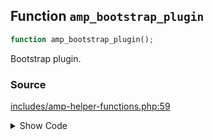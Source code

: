 ## Function `amp_bootstrap_plugin`

```php
function amp_bootstrap_plugin();
```

Bootstrap plugin.

### Source

[includes/amp-helper-functions.php:59](TODO)

<details>
<summary>Show Code</summary>
```php
<php ?>```
</details>
